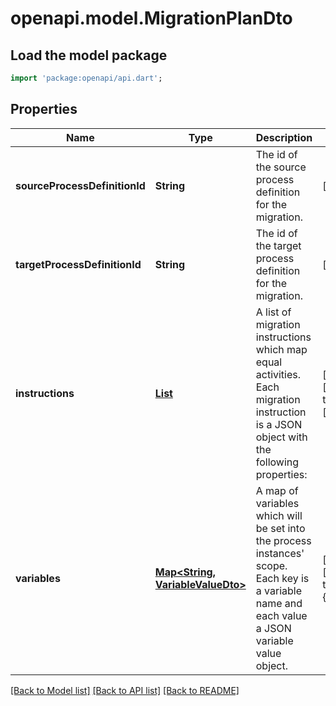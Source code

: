 # openapi.model.MigrationPlanDto

## Load the model package
```dart
import 'package:openapi/api.dart';
```

## Properties
Name | Type | Description | Notes
------------ | ------------- | ------------- | -------------
**sourceProcessDefinitionId** | **String** | The id of the source process definition for the migration. | [optional] 
**targetProcessDefinitionId** | **String** | The id of the target process definition for the migration. | [optional] 
**instructions** | [**List<MigrationInstructionDto>**](MigrationInstructionDto.md) | A list of migration instructions which map equal activities. Each migration instruction is a JSON object with the following properties: | [optional] [default to const []]
**variables** | [**Map<String, VariableValueDto>**](VariableValueDto.md) | A map of variables which will be set into the process instances' scope. Each key is a variable name and each value a JSON variable value object. | [optional] [default to const {}]

[[Back to Model list]](../README.md#documentation-for-models) [[Back to API list]](../README.md#documentation-for-api-endpoints) [[Back to README]](../README.md)


